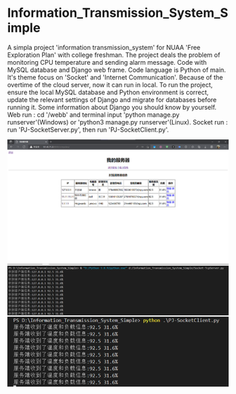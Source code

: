 # Information_Transmission_System_Simple
A simpla project 'information transmission_system' for NUAA 'Free Exploration Plan' with college freshman. The project deals the problem of monitoring CPU temperature and sending alarm message. Code with MySQL database and Django web frame. Code language is Python of main. It's theme focus on 'Socket' and 'Internet Communication'.
Because of the overtime of the cloud server, now it can run in local. To run the project, ensure the local MySQL database and Python environment is correct, update the relevant settings of Django and migrate for databases before running it. Some information about Django you should know by yourself.
Web run : cd '/webb' and terminal input 'python manage.py runserver'(Windows) or 'python3 manage.py runserver'(Linux).
Socket run : run 'PJ-SocketServer.py', then run 'PJ-SocketClient.py'.

![web图片](index.png "web主页图片示例")
![socket图片1](cli.png "socket run客户端图片示例")
![socket图片2](ser.png "socket run服务端图片示例")